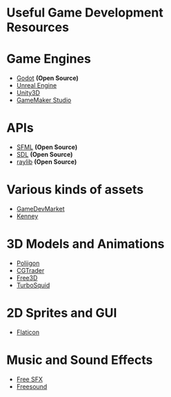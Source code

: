 # Useful Game Development Resources

# Game Engines
    
* [Godot](https://godotengine.org/) **(Open Source)**
* [Unreal Engine](https://www.unrealengine.com)
* [Unity3D](https://unity3d.com/es)
* [GameMaker Studio](https://www.yoyogames.com/get) 

# APIs

* [SFML](https://www.sfml-dev.org/) **(Open Source)**
* [SDL](https://www.libsdl.org/index.php) **(Open Source)**
* [raylib](https://www.raylib.com/) **(Open Source)**

# Various kinds of assets

* [GameDevMarket](https://www.gamedevmarket.net)
* [Kenney](https://www.kenney.nl/)

# 3D Models and Animations

* [Poliigon](https://www.poliigon.com/)
* [CGTrader](https://www.cgtrader.com/)
* [Free3D](https://free3d.com/)
* [TurboSquid](https://www.turbosquid.com/)

# 2D Sprites and GUI

* [Flaticon](https://www.flaticon.es/)

# Music and Sound Effects

* [Free SFX](https://www.freesfx.co.uk/sfx)
* [Freesound](https://freesound.org/)


